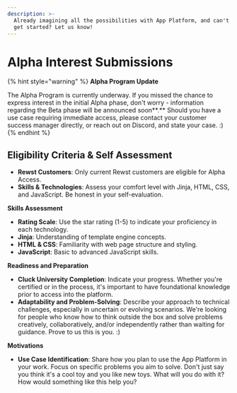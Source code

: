 ```yaml
---
description: >-
  Already imagining all the possibilities with App Platform, and can't wait to
  get started? Let us know!
---
```


# Alpha Interest Submissions

{% hint style="warning" %}
**Alpha Program Update**

The Alpha Program is currently underway. If you missed the chance to express interest in the initial Alpha phase, don't worry - information regarding the Beta phase will be announced soon**.** Should you have a use case requiring immediate access, please contact your customer success manager directly, or reach out on Discord, and state your case. :)
{% endhint %}

## **Eligibility Criteria & Self Assessment**

* **Rewst Customers**: Only current Rewst customers are eligible for Alpha Access.
* **Skills & Technologies**: Assess your comfort level with Jinja, HTML, CSS, and JavaScript. Be honest in your self-evaluation.

**Skills Assessment**

* **Rating Scale**: Use the star rating (1-5) to indicate your proficiency in each technology.
* **Jinja**: Understanding of template engine concepts.
* **HTML & CSS**: Familiarity with web page structure and styling.
* **JavaScript**: Basic to advanced JavaScript skills.

**Readiness and Preparation**

* **Cluck University Completion**: Indicate your progress. Whether you're certified or in the process, it's important to have foundational knowledge prior to access into the platform.
* **Adaptability and Problem-Solving**: Describe your approach to technical challenges, especially in uncertain or evolving scenarios. We're looking for people who know how to think outside the box and solve problems creatively, collaboratively, and/or independently rather than waiting for guidance. Prove to us this is you. :)&#x20;

**Motivations**

* **Use Case Identification**: Share how you plan to use the App Platform in your work. Focus on specific problems you aim to solve. Don't just say you think it's a cool toy and you like new toys. What will you do with it? How would something like this help you?
